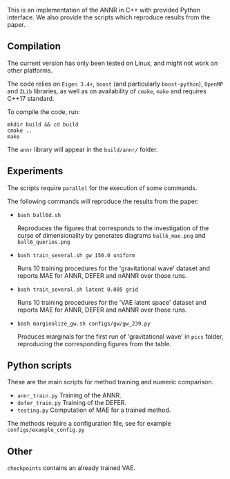 This is an implementation of the ANNR in C++ with provided Python interface. We also provide the scripts which reproduce results from the paper.

## Compilation
The current version has only been tested on Linux, and might not work on other platforms.

The code relies on `Eigen 3.4+`, `boost` (and particularly `boost-python`), `OpenMP` and `ZLib` libraries, as well as on availability of `cmake`, `make` and requires C++17 standard.

To compile the code, run:
```shell
mkdir build && cd build
cmake ..
make
```

The `annr` library will appear in the `build/annr/` folder.

## Experiments
The scripts require `parallel` for the execution of some commands.

The following commands will reproduce the results from the paper:
- `bash ball6d.sh` <p>
   Reproduces the figures that corresponds to the investigation of the curse of dimensionality by generates diagrams `ball6_mae.png` and `ball6_queries.png`

- `bash train_several.sh gw 150.0 uniform` <p>
  Runs 10 training procedures for the 'gravitational wave' dataset and reports MAE for ANNR, DEFER and nANNR over those runs.
  
- `bash train_several.sh latent 0.005 grid` <p>
  Runs 10 training procedures for the 'VAE latent space' dataset and reports MAE for ANNR, DEFER and nANNR over those runs.
  
- `bash marginalize_gw.sh configs/gw/gw_239.py` <p>
  Produces marginals for the first run of 'gravitational wave' in `pics` folder, reproducing the corresponding figures from the table.
  
## Python scripts
These are the main scripts for method training and numeric comparison.

- `annr_train.py` Training of the ANNR.
- `defer_train.py` Training of the DEFER.
- `testing.py` Computation of MAE for a trained method.

The methods require a configuration file, see for example `configs/example_config.py`

## Other
`checkpoints` contains an already trained VAE.